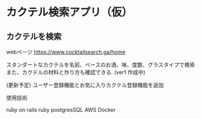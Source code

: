# カクテル検索アプリ（仮）

## カクテルを検索

webページ
https://www.cocktailsearch.ga/home

スタンダートなカクテルを名前、ベースのお酒、味、度数、グラスタイプで検索
また、カクテルの材料と作り方も確認できる.
(ver1 作成中)

(更新予定)
ユーザー登録機能とお気に入りカクテル登録機能を追加

使用技術

ruby on rails
ruby
postgresSQL
AWS
Docker
